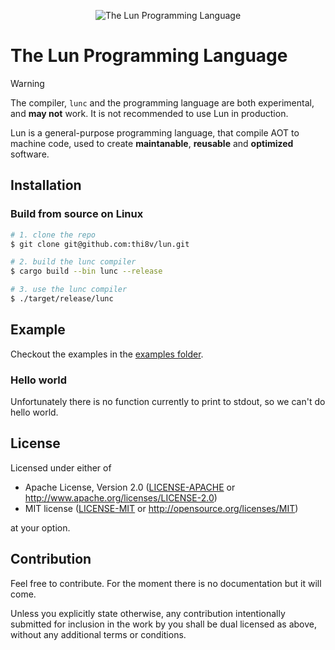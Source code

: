 <p align="center">
  <picture>
    <!-- white logo for dark mode -->
    <source
      srcset="https://raw.githubusercontent.com/thi8v/lun/main/logo/logo_no_bg_white.png"
      media="(prefers-color-scheme: dark)"
    >
    <!-- black logo for light mode (fallback) -->
    <img
      src="https://raw.githubusercontent.com/thi8v/lun/main/logo/logo_no_bg_black.png"
      alt="The Lun Programming Language"
    >
  </picture>
</p>

# The Lun Programming Language

> [!WARNING]
> The compiler, `lunc` and the programming language are both experimental, and
> **may not** work. It is not recommended to use Lun in production.

Lun is a general-purpose programming language, that compile AOT to machine code,
used to create **maintanable**, **reusable** and **optimized** software.

## Installation

### Build from source on Linux

```bash
# 1. clone the repo
$ git clone git@github.com:thi8v/lun.git

# 2. build the lunc compiler
$ cargo build --bin lunc --release

# 3. use the lunc compiler
$ ./target/release/lunc
```

## Example

Checkout the examples in the [examples folder].

### Hello world

Unfortunately there is no function currently to print to stdout, so we can't do
hello world.

[examples folder]: examples/

## License

Licensed under either of
 * Apache License, Version 2.0 ([LICENSE-APACHE](LICENSE-APACHE) or http://www.apache.org/licenses/LICENSE-2.0)
 * MIT license ([LICENSE-MIT](LICENSE-MIT) or http://opensource.org/licenses/MIT)

at your option.

## Contribution

Feel free to contribute. For the moment there is no documentation but it will come.

Unless you explicitly state otherwise, any contribution intentionally submitted
for inclusion in the work by you shall be dual licensed as above, without any
additional terms or conditions.
